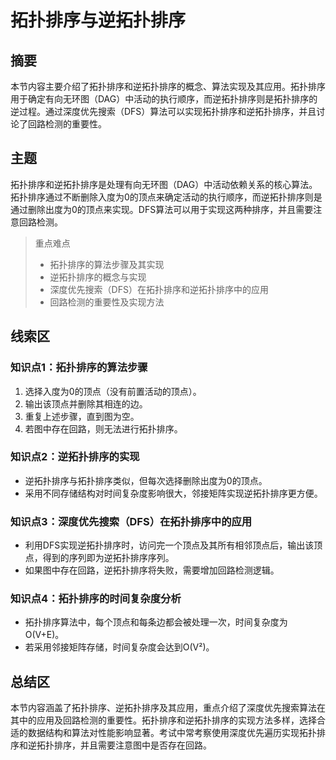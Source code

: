 # 拓扑排序与逆拓扑排序

## 摘要

本节内容主要介绍了拓扑排序和逆拓扑排序的概念、算法实现及其应用。拓扑排序用于确定有向无环图（DAG）中活动的执行顺序，而逆拓扑排序则是拓扑排序的逆过程。通过深度优先搜索（DFS）算法可以实现拓扑排序和逆拓扑排序，并且讨论了回路检测的重要性。

## 主题

拓扑排序和逆拓扑排序是处理有向无环图（DAG）中活动依赖关系的核心算法。拓扑排序通过不断删除入度为0的顶点来确定活动的执行顺序，而逆拓扑排序则是通过删除出度为0的顶点来实现。DFS算法可以用于实现这两种排序，并且需要注意回路检测。

> 重点难点
>
> - 拓扑排序的算法步骤及其实现
> - 逆拓扑排序的概念与实现
> - 深度优先搜索（DFS）在拓扑排序和逆拓扑排序中的应用
> - 回路检测的重要性及实现方法

## 线索区

### 知识点1：拓扑排序的算法步骤
1. 选择入度为0的顶点（没有前置活动的顶点）。
2. 输出该顶点并删除其相连的边。
3. 重复上述步骤，直到图为空。
4. 若图中存在回路，则无法进行拓扑排序。

### 知识点2：逆拓扑排序的实现
- 逆拓扑排序与拓扑排序类似，但每次选择删除出度为0的顶点。
- 采用不同存储结构对时间复杂度影响很大，邻接矩阵实现逆拓扑排序更方便。

### 知识点3：深度优先搜索（DFS）在拓扑排序中的应用
- 利用DFS实现逆拓扑排序时，访问完一个顶点及其所有相邻顶点后，输出该顶点，得到的序列即为逆拓扑排序序列。
- 如果图中存在回路，逆拓扑排序将失败，需要增加回路检测逻辑。

### 知识点4：拓扑排序的时间复杂度分析
- 拓扑排序算法中，每个顶点和每条边都会被处理一次，时间复杂度为O(V+E)。
- 若采用邻接矩阵存储，时间复杂度会达到O(V²)。

## 总结区

本节内容涵盖了拓扑排序、逆拓扑排序及其应用，重点介绍了深度优先搜索算法在其中的应用及回路检测的重要性。拓扑排序和逆拓扑排序的实现方法多样，选择合适的数据结构和算法对性能影响显著。考试中常考察使用深度优先遍历实现拓扑排序和逆拓扑排序，并且需要注意图中是否存在回路。